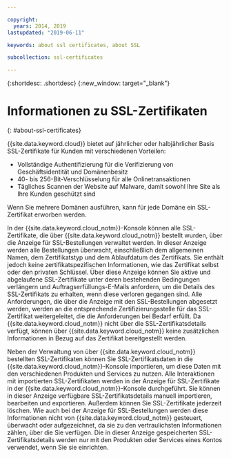 ```yaml
---

copyright:
  years: 2014, 2019
lastupdated: "2019-06-11"

keywords: about ssl certificates, about SSL

subcollection: ssl-certificates

---
```


{:shortdesc: .shortdesc}
{:new_window: target="_blank"}

# Informationen zu SSL-Zertifikaten
{: #about-ssl-certificates}

{{site.data.keyword.cloud}} bietet auf jährlicher oder halbjährlicher Basis SSL-Zertifikate für Kunden mit verschiedenen Vorteilen:

* Vollständige Authentifizierung für die Verifizierung von Geschäftsidentität und Domänenbesitz
* 40- bis 256-Bit-Verschlüsselung für alle Onlinetransaktionen
* Tägliches Scannen der Website auf Malware, damit sowohl Ihre Site als Ihre Kunden geschützt sind

Wenn Sie mehrere Domänen ausführen, kann für jede Domäne ein SSL-Zertifikat erworben werden.

In der {{site.data.keyword.cloud_notm}}-Konsole können alle SSL-Zertifikate, die über {{site.data.keyword.cloud_notm}} bestellt wurden, über die Anzeige für SSL-Bestellungen verwaltet werden. In dieser Anzeige werden alle Bestellungen überwacht, einschließlich dem allgemeinen Namen, dem Zertifikatstyp und dem Ablaufdatum des Zertifikats. Sie enthält jedoch keine zertifikatspezifischen Informationen, wie das Zertifikat selbst oder den privaten Schlüssel. Über diese Anzeige können Sie aktive und abgelaufene SSL-Zertifikate unter deren bestehenden Bedingungen verlängern und Auftragserfüllungs-E-Mails anfordern, um die Details des SSL-Zertifikats zu erhalten, wenn diese verloren gegangen sind. Alle Anforderungen, die über die Anzeige mit den SSL-Bestellungen abgesetzt werden, werden an die entsprechende Zertifizierungsstelle für das SSL-Zertifikat weitergeleitet, die die Anforderungen bei Bedarf erfüllt. Da {{site.data.keyword.cloud_notm}} nicht über die SSL-Zertifikatsdetails verfügt, können über {{site.data.keyword.cloud_notm}} keine zusätzlichen Informationen in Bezug auf das Zertifikat bereitgestellt werden.

Neben der Verwaltung von über {{site.data.keyword.cloud_notm}} bestellten SSL-Zertifikaten können Sie SSL-Zertifikatsdaten in die {{site.data.keyword.cloud_notm}}-Konsole importieren, um diese Daten mit den verschiedenen Produkten und Services zu nutzen. Alle Interaktionen mit importierten SSL-Zertifikaten werden in der Anzeige für SSL-Zertifikate in der {{site.data.keyword.cloud_notm}}-Konsole durchgeführt. Sie können in dieser Anzeige verfügbare SSL-Zertifikatsdetails manuell importieren, bearbeiten und exportieren. Außerdem können Sie SSL-Zertifikate jederzeit löschen. Wie auch bei der Anzeige für SSL-Bestellungen werden diese Informationen nicht von {{site.data.keyword.cloud_notm}} gesteuert, überwacht oder aufgezeichnet, da sie zu den vertraulichsten Informationen zählen, über die Sie verfügen. Die in dieser Anzeige gespeicherten SSL-Zertifikatsdetails werden nur mit den Produkten oder Services eines Kontos verwendet, wenn Sie sie einrichten.

